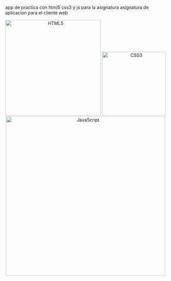 app de practica  con  html5 css3 y js para la asignatura asignatura de aplicacion para el cliente web
<p align="center">
  <img src="https://i.postimg.cc/Bn05vQ8j/images-1-removebg-preview.png" alt="HTML5" width="300">
  <img src="https://i.postimg.cc/y8ym349v/css3-removebg-preview.png" alt="CSS3" width="200">
  <img src="https://i.postimg.cc/gkRqd609/images-removebg-preview.png" alt="JavaScript" width="500">
</p>
